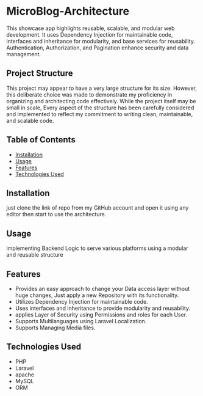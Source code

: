 # MicroBlog-Architecture
This showcase app highlights reusable, scalable, and modular web development. It uses Dependency Injection for maintainable code, interfaces and inheritance for modularity, and base services for reusability. Authentication, Authorization, and Pagination enhance security and data management.

## Project Structure

This project may appear to have a very large structure for its size. However, this deliberate choice was made to demonstrate my proficiency in organizing and architecting code effectively. While the project itself may be small in scale, Every aspect of the structure has been carefully considered and implemented to reflect my commitment to writing clean, maintainable, and scalable code.

## Table of Contents

- [Installation](#installation)
- [Usage](#usage)
- [Features](#features)
- [Technologies Used](#technologies-used)


## Installation

just clone the link of repo from my GitHub account and open it using any editor then start to use the architecture.

## Usage

implementing Backend Logic to serve various platforms using a modular and reusable structure

## Features

- Provides an easy approach to change your Data access layer without huge changes, Just apply a new Repository with its functionality. 
- Utilizes Dependency Injection for maintainable code.
- Uses interfaces and inheritance to provide modularity and reusability.
- applies Layer of Security using Permissions and roles for each User.
- Supports Multilanguages using Laravel Localization.
- Supports Managing Media files.

## Technologies Used

- PHP
- Laravel
- apache
- MySQL
- ORM
